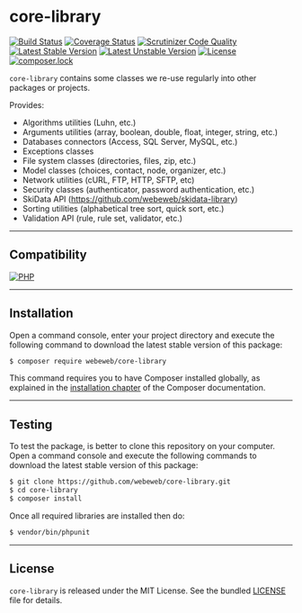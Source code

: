 core-library
============

[![Build Status](https://img.shields.io/travis/webeweb/core-library/master.svg?style=flat-square)](https://travis-ci.org/webeweb/core-library)
[![Coverage Status](https://img.shields.io/coveralls/webeweb/core-library/master.svg?style=flat-square)](https://coveralls.io/github/webeweb/core-library?branch=master)
[![Scrutinizer Code Quality](https://img.shields.io/scrutinizer/quality/g/webeweb/core-library/master.svg?style=flat-square)](https://scrutinizer-ci.com/g/webeweb/core-library/?branch=master)
[![Latest Stable Version](https://img.shields.io/packagist/v/webeweb/core-library.svg?style=flat-square)](https://packagist.org/packages/webeweb/core-library)
[![Latest Unstable Version](https://img.shields.io/packagist/vpre/webeweb/core-library.svg?style=flat-square)](https://packagist.org/packages/webeweb/core-library)
[![License](https://img.shields.io/packagist/l/webeweb/core-library.svg?style=flat-square)](https://packagist.org/packages/webeweb/core-library)
[![composer.lock](https://img.shields.io/badge/.lock-uncommited-important.svg?style=flat-square)](https://packagist.org/packages/webeweb/core-library)

`core-library` contains some classes we re-use regularly into other packages or
projects.

Provides:

- Algorithms utilities (Luhn, etc.)
- Arguments utilities (array, boolean, double, float, integer, string, etc.)
- Databases connectors (Access, SQL Server, MySQL, etc.)
- Exceptions classes
- File system classes (directories, files, zip, etc.)
- Model classes (choices, contact, node, organizer, etc.)
- Network utilities (cURL, FTP, HTTP, SFTP, etc)
- Security classes (authenticator, password authentication, etc.)
- SkiData API (https://github.com/webeweb/skidata-library)
- Sorting utilities (alphabetical tree sort, quick sort, etc.)
- Validation API (rule, rule set, validator, etc.)

---

## Compatibility

[![PHP](https://img.shields.io/packagist/php-v/webeweb/core-library.svg?style=flat-square)](http://php.net)

---

## Installation

Open a command console, enter your project directory and execute the following
command to download the latest stable version of this package:

```bash
$ composer require webeweb/core-library
```

This command requires you to have Composer installed globally, as explained in
the [installation chapter](https://getcomposer.org/doc/00-intro.md) of the
Composer documentation.

---

## Testing

To test the package, is better to clone this repository on your computer.
Open a command console and execute the following commands to download the latest
stable version of this package:

```bash
$ git clone https://github.com/webeweb/core-library.git
$ cd core-library
$ composer install
```

Once all required libraries are installed then do:

```bash
$ vendor/bin/phpunit
```

---

## License

`core-library` is released under the MIT License. See the bundled [LICENSE](LICENSE)
file for details.
